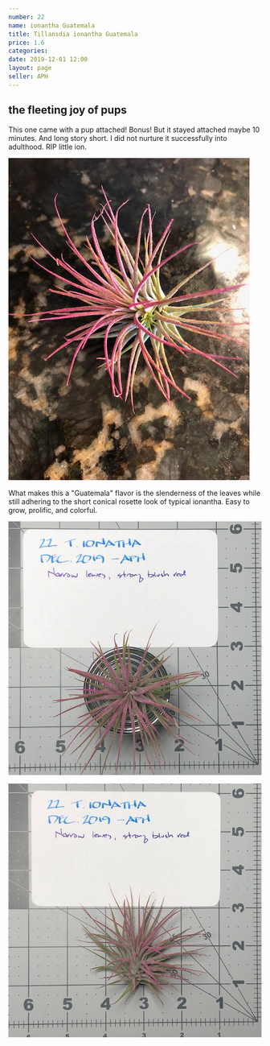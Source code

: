 ```yaml
---
number: 22
name: ionantha Guatemala
title: Tillansdia ionantha Guatemala
price: 1.6
categories:
date: 2019-12-01 12:00
layout: page
seller: APH
---
```

## the fleeting joy of pups

This one came with a pup attached! Bonus! But it stayed attached maybe 10 minutes. And long story short. I did not nurture it successfully into adulthood. RIP little ion.

!["Tillandsia ionantha Guatemala"](/i/IMG_5481.jpeg "Tillandsia ionantha Guatemala")

What makes this a "Guatemala" flavor is the slenderness of the leaves while still adhering to the short conical rosette look of  typical ionantha. Easy to grow, prolific, and colorful.

!["Tillandsia ionantha Guatemala"](/i/IMG_5838.jpeg "Tillandsia ionantha Guatemala")

!["Tillandsia ionantha Guatemala"](/i/IMG_5839.jpeg "Tillandsia ionantha Guatemala")

